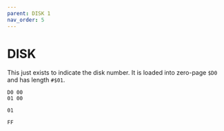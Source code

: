 ```yaml
---
parent: DISK 1
nav_order: 5
---
```


# DISK

This just exists to indicate the disk number. It is loaded into zero-page `$D0` and has length `#$01`.

```
D0 00
01 00

01

FF
```